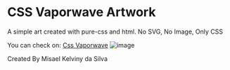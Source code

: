 # CSS Vaporwave Artwork
A simple art created with pure-css and html. No SVG, No Image, Only CSS

You can check on: [Css Vaporwave](https://misaelkelviny.github.io/CSS-vaporwave-artwork/)
![image](https://github.com/user-attachments/assets/58c9bc33-fbe1-4b48-b3f2-f02db7fb45f7)


Created By Misael Kelviny da Silva
